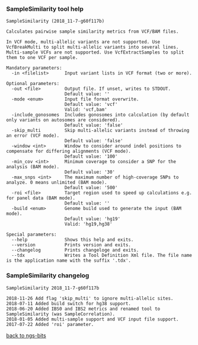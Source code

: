 ### SampleSimilarity tool help
	SampleSimilarity (2018_11-7-g60f117b)
	
	Calculates pairwise sample similarity metrics from VCF/BAM files.
	
	In VCF mode, multi-allelic variants are not supported. Use VcfBreakMulti to split multi-allelic variants into several lines.
	Multi-sample VCFs are not supported. Use VcfExtractSamples to split them to one VCF per sample.
	
	Mandatory parameters:
	  -in <filelist>      Input variant lists in VCF format (two or more).
	
	Optional parameters:
	  -out <file>         Output file. If unset, writes to STDOUT.
	                      Default value: ''
	  -mode <enum>        Input file format overwrite.
	                      Default value: 'vcf'
	                      Valid: 'vcf,bam'
	  -include_gonosomes  Includes gonosomes into calculation (by default only variants on autosomes are considered).
	                      Default value: 'false'
	  -skip_multi         Skip multi-allelic variants instead of throwing an error (VCF mode).
	                      Default value: 'false'
	  -window <int>       Window to consider around indel positions to compensate for differing alignments (VCF mode).
	                      Default value: '100'
	  -min_cov <int>      Minimum coverage to consider a SNP for the analysis (BAM mode).
	                      Default value: '30'
	  -max_snps <int>     The maximum number of high-coverage SNPs to analyze. 0 means unlimited (BAM mode).
	                      Default value: '500'
	  -roi <file>         Target region used to speed up calculations e.g. for panel data (BAM mode).
	                      Default value: ''
	  -build <enum>       Genome build used to generate the input (BAM mode).
	                      Default value: 'hg19'
	                      Valid: 'hg19,hg38'
	
	Special parameters:
	  --help              Shows this help and exits.
	  --version           Prints version and exits.
	  --changelog         Prints changeloge and exits.
	  --tdx               Writes a Tool Definition Xml file. The file name is the application name with the suffix '.tdx'.
	
### SampleSimilarity changelog
	SampleSimilarity 2018_11-7-g60f117b
	
	2018-11-26 Add flag 'skip_multi' to ignore multi-allelic sites.
	2018-07-11 Added build switch for hg38 support.
	2018-06-20 Added IBS0 and IBS2 metrics and renamed tool to SampleSimilarity (was SampleCorrelation).
	2018-01-05 Added multi-sample support and VCF input file support.
	2017-07-22 Added 'roi' parameter.
[back to ngs-bits](https://github.com/imgag/ngs-bits)